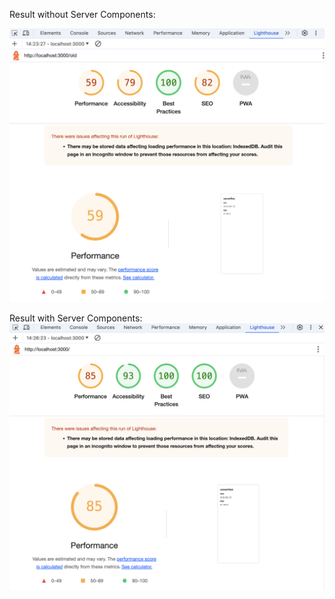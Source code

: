 Result without Server Components:

![](./no-server-components-perf.png)

Result with Server Components:
![](./server-components-perf.png)
